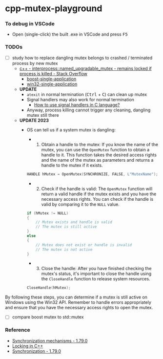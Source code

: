 cpp-mutex-playground
====================
### To debug in VSCode
- Open (single-click) the built .exe in VSCode and press <kbd>F5</kbd>

### TODOs
- [ ] study how to replace dangling mutex belongs to crashed / terminated process by new mutex
  - [c++ - interprocess::named_upgradable_mutex - remains locked if process is killed - Stack Overflow](https://stackoverflow.com/questions/8501888/interprocessnamed-upgradable-mutex-remains-locked-if-process-is-killed)
    - [boost-single-application](boost-single-application)
    - [win32-single-application](win32-single-application)
  - **UPDATE**
    - `atexit` in normal termination (<kbd>Ctrl</kbd> + <kbd>C</kbd>) can clean up mutex
    - Signal handlers may also work for normal termination
      - [How to use signal handlers in C language?](https://linuxhint.com/signal_handlers_c_programming_language/)
    - Anyway, process killing cannot trigger any cleaning, dangling mutex still there
  - **UPDATE 2023**
    - OS can tell us if a system mutex is dangling:
      - 1. Obtain a handle to the mutex: If you know the name of the mutex, you can use the `OpenMutex` function to obtain a handle to it. This function takes the desired access rights and the name of the mutex as parameters and returns a handle to the mutex if it exists.
      
      ```cpp
      HANDLE hMutex = OpenMutex(SYNCHRONIZE, FALSE, L"MutexName");
      ```
      
      - 2. Check if the handle is valid: The `OpenMutex` function will return a valid handle if the mutex exists and you have the necessary access rights. You can check if the handle is valid by comparing it to the `NULL` value.
      
      ```cpp
      if (hMutex != NULL)
      {
          // Mutex exists and handle is valid
          // The mutex is still active
      }
      else
      {
          // Mutex does not exist or handle is invalid
          // The mutex is not active
      }
      ```
      
      - 3. Close the handle: After you have finished checking the mutex's status, it's important to close the handle using the `CloseHandle` function to release system resources.
      
      ```cpp
      CloseHandle(hMutex);
      ```

By following these steps, you can determine if a mutex is still active on Windows using the Win32 API. Remember to handle errors appropriately and ensure that you have the necessary access rights to open the mutex.
- [ ] compare boost mutex to std::mutex

### Reference
- [Synchronization mechanisms - 1.79.0](https://www.boost.org/doc/libs/1_79_0/doc/html/interprocess/synchronization_mechanisms.html)
- [Locking in C++](http://web.archive.org/web/20140214123807/http://home.roadrunner.com/~hinnant/mutexes/locking.html#Introduction)
- [Synchronization - 1.79.0](https://www.boost.org/doc/libs/1_79_0/doc/html/thread/synchronization.html)

